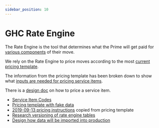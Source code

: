 ```yaml
---
sidebar_position: 10
---
```


# GHC Rate Engine

The Rate Engine is the tool that determines what the Prime will get paid for [various components](https://docs.google.com/document/d/1U6a8-zc67eo1g888wM9LzFebQ8SBjGY7hTYYzbMyPPg/edit#heading=h.kl6kxd8pauo6) of their move.

We rely on the Rate Engine to price moves according to the most [current pricing template](https://docs.google.com/spreadsheets/d/1j2kMIykyUQf8Dy8NF_L4PpU9iscQCbenmqF3T5-Dy6k/edit#gid=1448507886).

The information from the pricing template has been broken down to show what [inputs are needed for pricing service items](https://docs.google.com/spreadsheets/d/1NRbxHmvaWV6aXQrxQ2LJhkc5tClAl3Eb1-MRxZ123Tw/edit#gid=0).

There is a [design doc](https://docs.google.com/document/d/1KBQWC1bSUC6S69w-1fcdDpPId4tEiTZDQZfTTBNieVU/edit#heading=h.f6ntcg9hwkij) on how to price a service item.

* [Service Item Codes](https://docs.google.com/spreadsheets/d/1c8v94Axdd_0C9Vhg6FbQr5B0a01-rwmcBlyoPZARIm8/edit#gid=0)
* [Pricing template with fake data](https://docs.google.com/spreadsheets/d/1M1IdJfttPlasa_8NDJMsNIYNXksKMaR0bJsSkn7HpaA/edit#gid=1667287539)
* [2019-09-13 pricing instructions](https://docs.google.com/document/d/1m0dvq65BLR4066fN-wgVeS4M-1ay5Gqzixnvq1QqOVg/edit) copied from pricing template
* [Research versioning of rate engine tables](https://docs.google.com/document/d/131RhttR_SqIxP9RkoMdWWX5Jn3_aEY0FXuozoURmr40/edit)
* [Design how data will be imported into production](https://docs.google.com/document/d/1QVwY5uobUpz87WEeAXSnIXG0NE1o4YnFW0Lf7PnMqO0/edit#heading=h.8wmuqkn9o6rd)
